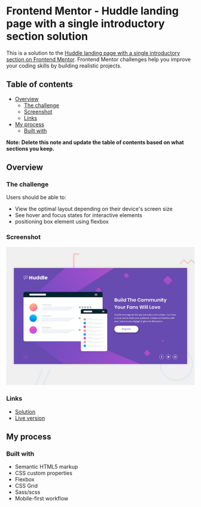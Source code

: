 # Frontend Mentor - Huddle landing page with a single introductory section solution

This is a solution to the [Huddle landing page with a single introductory section on Frontend Mentor](https://www.frontendmentor.io/challenges/huddle-landing-page-with-a-single-introductory-section-B_2Wvxgi0). Frontend Mentor challenges help you improve your coding skills by building realistic projects.

## Table of contents

- [Overview](#overview)
  - [The challenge](#the-challenge)
  - [Screenshot](#screenshot)
  - [Links](#links)
- [My process](#my-process)
  - [Built with](#built-with)

**Note: Delete this note and update the table of contents based on what sections you keep.**

## Overview

### The challenge

Users should be able to:

- View the optimal layout depending on their device's screen size
- See hover and focus states for interactive elements
- positioning box element using flexbox

### Screenshot

![screenshot of my solution](./design/desktop-preview.jpg)

### Links

- [Solution](https://github.com/mahdipratama/huddle-landing-page-with-single-introductory-section-master)
- [Live version](https://glittery-heliotrope-36db0f.netlify.app/)

## My process

### Built with

- Semantic HTML5 markup
- CSS custom properties
- Flexbox
- CSS Grid
- Sass/scss
- Mobile-first workflow

